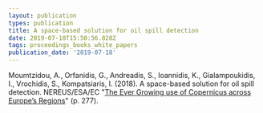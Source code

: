 ```yaml
---
layout: publication
types: publication
title: A space-based solution for oil spill detection
date: 2019-07-18T15:50:56.828Z
tags: proceedings_books_white_papers
publication_date: '2019-07-18'
---
```

Moumtzidou, A., Orfanidis, G., Andreadis, S., Ioannidis, K., Gialampoukidis, I., Vrochidis, S., Kompatsiaris, I. (2018). A space-based solution for oil spill detection. NEREUS/ESA/EC "[The Ever Growing use of Copernicus across Europe’s Regions](https://www.copernicus.eu/sites/default/files/PUBLICATION_Copernicus4regions_2018.pdf)" (p. 277).
